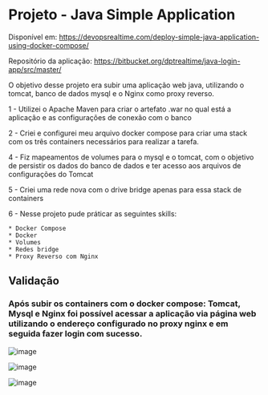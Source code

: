 # Projeto - Java Simple Application
Disponível em: https://devopsrealtime.com/deploy-simple-java-application-using-docker-compose/

Repositório da aplicação: https://bitbucket.org/dptrealtime/java-login-app/src/master/

O objetivo desse projeto era subir uma aplicação web java, utilizando o tomcat, banco de dados mysql e o Nginx como proxy reverso.

1 - Utilizei o Apache Maven para criar o artefato .war no qual está a aplicação e as configurações de conexão com o banco

2 - Criei e configurei meu arquivo docker compose para criar uma stack com os três containers necessários para realizar a tarefa.

4 - Fiz mapeamentos de volumes para o mysql e o tomcat, com o objetivo de persistir os dados do banco de dados e ter acesso aos arquivos de configurações do Tomcat

5 - Criei uma rede nova com o drive bridge apenas para essa stack de containers

6 - Nesse projeto pude práticar as seguintes skills:

    * Docker Compose
    * Docker 
    * Volumes
    * Redes bridge
    * Proxy Reverso com Nginx
    
## Validação

### Após subir os containers com o docker compose: Tomcat, Mysql e Nginx foi possível acessar a aplicação via página web utilizando o endereço configurado no proxy nginx e em seguida fazer login com sucesso.

![image](https://github.com/ySodre/Docker_JavaWeb/assets/89286829/558564c5-6e28-45c2-9619-b36de9815d5d)

![image](https://github.com/ySodre/Docker_JavaWeb/assets/89286829/12e55fa2-911f-4597-8972-02d91ee25f64)

![image](https://github.com/ySodre/Docker_JavaWeb/assets/89286829/5d643a13-e11d-444f-a798-a21f78f18e90)

